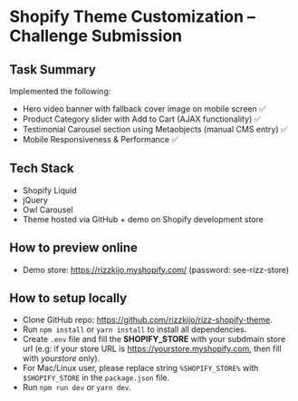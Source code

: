 # Shopify Theme Customization – Challenge Submission

## Task Summary
Implemented the following:
- Hero video banner with fallback cover image on mobile screen ✅
- Product Category slider with Add to Cart (AJAX functionality) ✅
- Testimonial Carousel section using Metaobjects (manual CMS entry) ✅
- Mobile Responsiveness & Performance ✅

## Tech Stack
- Shopify Liquid
- jQuery
- Owl Carousel
- Theme hosted via GitHub + demo on Shopify development store

## How to preview online
- Demo store: https://rizzkijo.myshopify.com/ (password: see-rizz-store)

## How to setup locally
- Clone GitHub repo: https://github.com/rizzkijo/rizz-shopify-theme.
- Run `npm install` or `yarn install` to install all dependencies.
- Create `.env` file and fill the **SHOPIFY_STORE** with your subdmain store url (e.g: if your store URL is https://yourstore.myshopify.com, then fill with *yourstore* only).
- For Mac/Linux user, please replace string `%SHOPIFY_STORE%` with `$SHOPIFY_STORE` in the `package.json` file.
- Run `npm run dev` or `yarn dev`.
